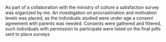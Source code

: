 As part of a collaboration with the ministry of culture a satisfaction survey was organized by me. 
An investigation on procrastination and motivation levels was placed, as the individuals studied were under age a consent agreement with parents was needed.
Consents were gathered and filtered, such individuals with permission to participate were listed on the final pdfs sent to place surveys
